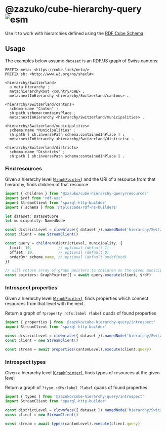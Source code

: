 # @zazuko/cube-hierarchy-query ![esm](https://img.shields.io/static/v1?label=ES&message=modules&color=green)

Use it to work with hierarchies defined using the [RDF Cube Schema](https://zazuko.github.io/rdf-cube-schema/#hierarchies)

## Usage

The examples below assume `dataset` is an RDF/JS graph of Swiss cantons:

```turtle
PREFIX meta: <https://cube.link/meta/>
PREFIX sh: <http://www.w3.org/ns/shacl#>

<hierarchy/Switzerland>
  a meta:Hierarchy ;
  meta:hierarchyRoot <country/CHE> ;
  meta:nextInHierarchy <hierarchy/Switzerland/cantons> .
  
<hierarchy/Switzerland/cantons>
  schema:name "Canton" ;
  sh:path schema:containsPlace ;
  meta:nextInHierarchy <hierarchy/Switzerland/municipalities> .
  
<hierarchy/Switzerland/municipalities>
  schema:name "Municipalities" ;
  sh:path [ sh:inversePath schema:containedInPlace ] ;
  meta:nextInHierarchy <hierarchy/Switzerland/districts> .
    
<hierarchy/Switzerland/districts>
  schema:name "Districts" ;
  sh:path [ sh:inversePath schema:containedInPlace ] .
```

### Find resources

Given a hierarchy level ([`GraphPointer`](https://zazuko.github.io/clownface/#/api?id=clownface)) and the URI of a resource from that hierarchy,
finds children of that resource

```typescript
import { children } from '@zazuko/cube-hierarchy-query/resources'
import $rdf from 'rdf-ext'
import StreamClient from 'sparql-http-builder'
import { schema } from '@tpluscode/rdf-ns-builders'

let dataset: DatasetCore
let municipality: NamedNode

const districtLevel = clownface({ dataset }).namedNode('hierarchy/Switzerland/districts')
const client = new StreamClient()

const query = children(districtLevel, municipality, {
  limit: 10,            // optional (default 1)
  offset: 10,           // optional (default 0)
  orderBy: schema.name, // optional (default undefined)
})

// will return array of graph pointers to children on the given municipality
const pointers: GraphPointer[] = await query.execute(client, $rdf)
```

### Introspect properties

Given a hierarchy level ([`GraphPointer`](https://zazuko.github.io/clownface/#/api?id=clownface)),
finds properties which connect resources from that level with the next.

Return a graph of `?property rdfs:label ?label` quads of found properties

```typescript
import { properties } from '@zazuko/cube-hierarchy-query/introspect'
import StreamClient from 'sparql-http-builder'

const districtLevel = clownface({ dataset }).namedNode('hierarchy/Switzerland/cantons')
const client = new StreamClient()

const stream = await properties(cantonLevel).execute(client.query)
```

### Introspect types

Given a hierarchy level ([`GraphPointer`](https://zazuko.github.io/clownface/#/api?id=clownface)),
finds types of resources at the given level 

Return a graph of `?type rdfs:label ?label` quads of found properties

```typescript
import { types } from '@zazuko/cube-hierarchy-query/introspect'
import StreamClient from 'sparql-http-builder'

const districtLevel = clownface({ dataset }).namedNode('hierarchy/Switzerland/cantons')
const client = new StreamClient()

const stream = await types(cantonLevel).execute(client.query)
```
